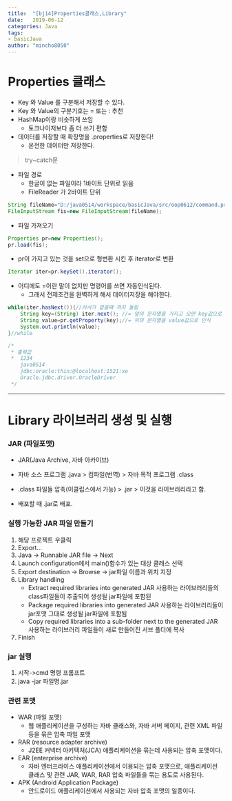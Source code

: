 ```yaml
---
title:  "[bj14]Properties클래스,Library"
date:   2019-06-12
categories: Java
tags: 
- basicJava
author: "mincho8050"
---
```


# Properties 클래스

- Key 와 Value 를 구분해서 저장할 수 있다.
- Key 와 Value의 구분기호는 = 또는  : 추천
- HashMap이랑 비슷하게 쓰임
  - 토크나이저보다 좀 더 쓰기 편함
- 데이터를 저장할 때 확장명을 .properties로 저장한다!
  - 온전한 데이터만 저장한다.

> try~catch문 

- 파일 경로
  - 한글이 없는 파일이라 1바이트 단위로 읽음
  - FileReader 가 2바이트 단위

```java
String fileName="D:/java0514/workspace/basicJava/src/oop0612/command.properties";
FileInputStream fis=new FileInputStream(fileName);
```

- 파일 가져오기

```java
Properties pr=new Properties();
pr.load(fis);
```

- pr이 가지고 있는 것을 set으로 형변환 시킨 후 iterator로 변환

```java
Iterator iter=pr.keySet().iterator();
```

- 어디에도 =이란 말이 없지만 명령어를 쓰면 자동인식된다.
  - 그래서 전제조건을 완벽하게 해서 데이터저장을 해야한다.

```java
while(iter.hasNext()){//커서가 없을떄 까지 돌림
    String key=(String) iter.next(); //= 앞의 문자열을 가지고 오면 key값으로 인식
    String value=pr.getProperty(key);//= 뒤의 문자열을 value값으로 인식
    System.out.println(value);
}//while

/*
 * 출력값
 * 	1234
    java0514
    jdbc:oracle:thin:@localhost:1521:xe
    Oracle.jdbc.driver.OracleDriver
 */
```









------







# Library 라이브러리 생성 및 실행





### JAR (파일포맷)

- JAR(Java Archive, 자바 아카이브)

- 자바 소스 프로그램 .java > 컴파일(번역)  > 자바 목적 프로그램 .class
- .class 파일들 압축(이클립스에서 가능) > .jar > 이것을 라이브러리라고 함.
- 배포할 때 .jar로 배포.



### 

### 실행 가능한 JAR 파일 만들기

1. 해당 프로젝트 우클릭
2.  Export... 
3. Java -> Runnable JAR file -> Next
4. Launch configuration에서 main()함수가 있는 대상 클래스 선택
5. Export destination -> Browse -> jar파일 이름과 위치 지정
6. Library handling
   - Extract required libraries into generated JAR
           사용하는 라이브러리들의 class파일들이 추출되어 생성될 jar파일에 포함된
   -  Package required libraries into generated JAR
           사용하는 라이브러리들이 jar포맷 그대로 생성될 jar파일에 포함됨
   - Copy required libraries into a sub-folder next to the generated JAR
           사용하는 라이브러리 파일들이 새로 만들어진 서브 폴더에 복사
7. Finish





### jar 실행

1. 시작->cmd 명령 프롬프트
2. java -jar 파일명.jar





### 관련 포맷

- WAR (파일 포맷)
  - 웹 애플리케이션을 구성하는 자바 클래스와, 자바 서버 페이지, 관련 XML 파일 등을 묶은 압축 파일 포맷
- RAR (resource adapter archive)
  - J2EE 커넥터 아키텍처(JCA) 애플리케이션을 묶는데 사용되는 압축 포맷이다.
- EAR (enterprise archive)
  - 자바 엔터프라이스 애플리케이션에서 이용되는 압축 포맷으로, 애플리케이션 클래스 및 관련 JAR, WAR, RAR 압축 파일들을 묶는 용도로 사용된다.
- APK (Android Application Package)
  - 안드로이드 애플리케이션에서 사용되는 자바 압축 포맷의 일종이다.
